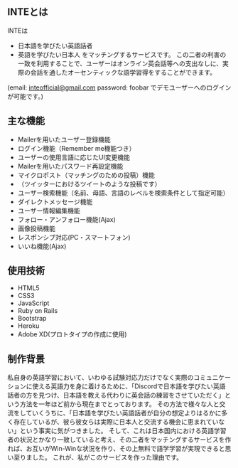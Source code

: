 ## INTEとは

INTEは
- 日本語を学びたい英語話者
- 英語を学びたい日本人
をマッチングするサービスです。
この二者の利害の一致を利用することで、ユーザーはオンライン英会話等への支出なしに、実際の会話を通したオーセンティックな語学習得をすることができます。
  
(email: inteofficial@gmail.com
password: foobar
でデモユーザーへのログインが可能です。)

## 主な機能
- Mailerを用いたユーザー登録機能
- ログイン機能（Remember me機能つき）
- ユーザーの使用言語に応じたUI変更機能
- Mailerを用いたパスワード再設定機能
- マイクロポスト（マッチングのための投稿）機能
- （ツイッターにおけるツイートのような投稿です）
- ユーザー検索機能（名前、母語、言語のレベルを検索条件として指定可能）
- ダイレクトメッセージ機能
- ユーザー情報編集機能
- フォロー・アンフォロー機能(Ajax)
- 画像投稿機能
- レスポンシブ対応(PC・スマートフォン)
- いいね機能(Ajax)

## 使用技術
- HTML5  
- CSS3  
- JavaScript  
- Ruby on Rails  
- Bootstrap  
- Heroku
- Adobe XD(プロトタイプの作成に使用)

## 制作背景
私自身の英語学習において、いわゆる試験対応力だけでなく実際のコミュニケーションに使える英語力を身に着けるために、「Discordで日本語を学びたい英語話者の方を見つけ、日本語を教える代わりに英会話の練習をさせていただく」という方法を一年ほど前から現在までとっております。
その方法で様々な人と交流をしていくうちに、「日本語を学びたい英語話者が自分の想定よりはるかに多く存在しているが、彼ら彼女らは実際に日本人と交流する機会に恵まれていない」という事実に気がつきました。
そして、これは日本国内における英語学習者の状況とかなり一致していると考え、その二者をマッチングするサービスを作れば、お互いがWin-Winな状況を作り、その上無料で語学学習が実現できると思い至りました。
これが、私がこのサービスを作った理由です。
